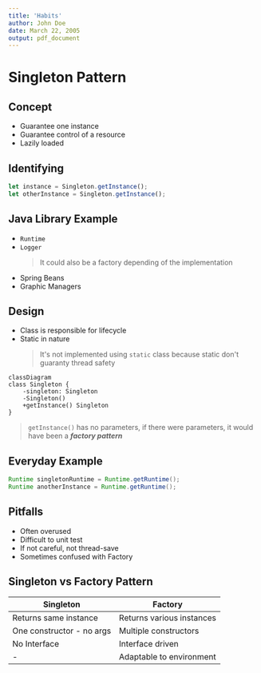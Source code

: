 ```yaml
---
title: 'Habits'
author: John Doe
date: March 22, 2005
output: pdf_document
---
```


# Singleton Pattern

## Concept

-   Guarantee one instance
-   Guarantee control of a resource
-   Lazily loaded

## Identifying

```typescript
let instance = Singleton.getInstance();
let otherInstance = Singleton.getInstance();
```

## Java Library Example

-   `Runtime`
-   `Logger`
    > It could also be a factory depending of the implementation
-   Spring Beans
-   Graphic Managers

## Design

-   Class is responsible for lifecycle
-   Static in nature
    > It's not implemented using `static` class because static don't guaranty thread safety

```mermaid
classDiagram
class Singleton {
    -singleton: Singleton
    -Singleton()
    +getInstance() Singleton
}
```

> `getInstance()` has no parameters, if there were parameters, it would have been a **_factory pattern_**

## Everyday Example

```java
Runtime singletonRuntime = Runtime.getRuntime();
Runtime anotherInstance = Runtime.getRuntime();
```

## Pitfalls

-   Often overused
-   Difficult to unit test
-   If not careful, not thread-save
-   Sometimes confused with Factory

## Singleton vs Factory Pattern

| Singleton                 | Factory                   |
| ------------------------- | ------------------------- |
| Returns same instance     | Returns various instances |
| One constructor - no args | Multiple constructors     |
| No Interface              | Interface driven          |
| -                         | Adaptable to environment  |

